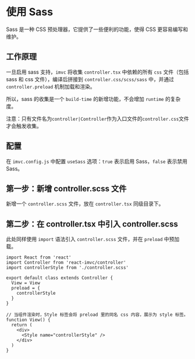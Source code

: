 # 使用 Sass

Sass 是一种 CSS 预处理器，它提供了一些便利的功能，使得 CSS 更容易编写和维护。

## 工作原理

一旦启用 sass 支持，`imvc` 将收集 `controller.tsx` 中依赖的所有 `css` 文件（包括 sass 和 css 文件），编译后拼接到 `controller.css/scss/sass` 中，并通过 `controller.preload` 机制加载和渲染。

所以，sass 的收集是一个 `build-time` 的新增功能，不会增加 `runtime` 的复杂度。

注意：只有文件名为`controller|Controller`作为入口文件的`controller.css`文件才会触发收集。

## 配置

在 `imvc.config.js` 中配置 `useSass` 选项：`true` 表示启用 Sass，`false` 表示禁用 Sass。

## 第一步：新增 controller.scss 文件

新增一个 `controller.scss` 文件，放在 `controller.tsx` 同级目录下。


## 第二步：在 controller.tsx 中引入 controller.scss

此处同样使用 `import` 语法引入 `controller.scss` 文件，并在 `preload` 中预加载。

```tsx
import React from 'react'
import Controller from 'react-imvc/controller'
import controllerStyle from './controller.scss'

export default class extends Controller {
  View = View
  preload = {
    controllerStyle
  }
}

// 当组件渲染时，Style 标签会将 preload 里的同名 css 内容，展示为 style 标签。
function View() {
  return (
    <div>
      <Style name="controllerStyle" />
    </div>
  )
}
```

